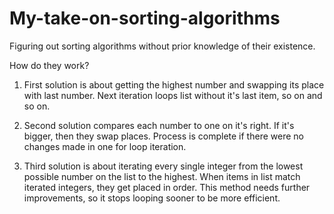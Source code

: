 # My-take-on-sorting-algorithms
Figuring out sorting algorithms without prior knowledge of their existence.

How do they work?

1. First solution is about getting the highest number and swapping its place with last number.
Next iteration loops list without it's last item, so on and so on.

2. Second solution compares each number to one on it's right. If it's bigger, then they swap places.
Process is complete if there were no changes made in one for loop iteration.

3. Third solution is about iterating every single integer from the lowest possible number on the list to the highest.
When items in list match iterated integers, they get placed in order. 
This method needs further improvements, so it stops looping sooner to be more efficient.
